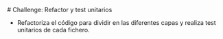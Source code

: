 # Challenge: Refactor y test unitarios

- Refactoriza el código para dividir en las diferentes capas y realiza test unitarios de cada fichero.
